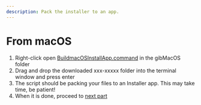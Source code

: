 ```yaml
---
description: Pack the installer to an app.
---
```


# From macOS

1. Right-click open [BuildmacOSInstallApp.command](https://github.com/corpnewt/gibMacOS/blob/master/BuildmacOSInstallApp.command) in the gibMacOS folder
2. Drag and drop the downloaded xxx-xxxxx folder into the terminal window and press enter
3. The script should be packing your files to an Installer app. This may take time, be patient!
4. When it is done, proceed to [next part](../offline-part-3/macos.md)

